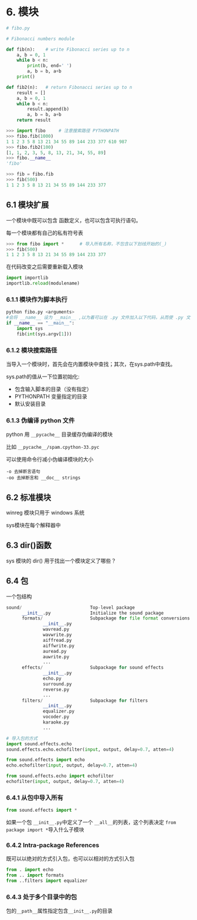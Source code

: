 # 6. 模块

```python
# fibo.py

# Fibonacci numbers module

def fib(n):    # write Fibonacci series up to n
    a, b = 0, 1
    while b < n:
        print(b, end=' ')
        a, b = b, a+b
    print()

def fib2(n):   # return Fibonacci series up to n
    result = []
    a, b = 0, 1
    while b < n:
        result.append(b)
        a, b = b, a+b
    return result
```

```python
>>> import fibo		# 注意搜索路径 PYTHONPATH
>>> fibo.fib(1000)
1 1 2 3 5 8 13 21 34 55 89 144 233 377 610 987
>>> fibo.fib2(100)
[1, 1, 2, 3, 5, 8, 13, 21, 34, 55, 89]
>>> fibo.__name__
'fibo'

>>> fib = fibo.fib
>>> fib(500)
1 1 2 3 5 8 13 21 34 55 89 144 233 377
```

## 6.1 模块扩展

一个模块中既可以包含 函数定义，也可以包含可执行语句。

每一个模块都有自己的私有符号表

```python
>>> from fibo import *		# 导入所有名称，不包含以下划线开始的(_)
>>> fib(500)
1 1 2 3 5 8 13 21 34 55 89 144 233 377
```

在代码改变之后需要重新载入模块

```python
import importlib
importlib.reload(modulename)
```

### 6.1.1 模块作为脚本执行

```python
python fibo.py <arguments>
#会将 __name__ 设为 __main__ ,以为着可以在 .py 文件加入以下代码，从而使 .py 文件可执行
if __name__ == "__main__":
    import sys
    fib(int(sys.argv[1]))
```

### 6.1.2 模块搜索路径

当导入一个模块时，首先会在内置模块中查找；其次，在sys.path中查找。



sys.path的值从一下位置初始化:

- 包含输入脚本的目录（没有指定）
- PYTHONPATH 变量指定的目录
- 默认安装目录



### 6.1.3 伪编译 python 文件

python 用 `__pycache__` 目录缓存伪编译的模块

比如 `__pycache__/spam.cpython-33.pyc`

可以使用命令行减小伪编译模块的大小

```
-o 去掉断言语句
-oo 去掉断言和 __doc__ strings
```

## 6.2 标准模块

winreg 模块只用于 windows 系统

sys模块在每个解释器中

## 6.3 dir()函数

sys 模块的 dir() 用于找出一个模块定义了哪些？



## 6.4 包

一个包结构

```python
sound/                          Top-level package
      __init__.py               Initialize the sound package
      formats/                  Subpackage for file format conversions
              __init__.py
              wavread.py
              wavwrite.py
              aiffread.py
              aiffwrite.py
              auread.py
              auwrite.py
              ...
      effects/                  Subpackage for sound effects
              __init__.py
              echo.py
              surround.py
              reverse.py
              ...
      filters/                  Subpackage for filters
              __init__.py
              equalizer.py
              vocoder.py
              karaoke.py
              ...
```

```python
# 导入包的方式
import sound.effects.echo
sound.effects.echo.echofilter(input, output, delay=0.7, atten=4)

from sound.effects import echo
echo.echofilter(input, output, delay=0.7, atten=4)

from sound.effects.echo import echofilter
echofilter(input, output, delay=0.7, atten=4)
```

### 6.4.1 从包中导入所有

```python
from sound.effects import *
```

如果一个包 `__init__.py`中定义了一个 `__all__`的列表，这个列表决定 `from package import *`导入什么子模块

### 6.4.2 Intra-package References

既可以以绝对的方式引入包，也可以以相对的方式引入包

```python
from . import echo
from .. import formats
from ..filters import equalizer
```

### 6.4.3 处于多个目录中的包

包的`__path__`属性指定包含`__init__.py`的目录